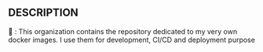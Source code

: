 ## DESCRIPTION

🐳 : This organization contains the repository dedicated to my very own docker images. I use them for development, CI/CD and deployment purpose
